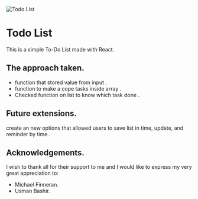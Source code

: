 ![Todo List](https://user-images.githubusercontent.com/45947089/53121728-e4511980-3565-11e9-8077-c20447bfebc6.png)





# Todo List
This is a simple To-Do List made with React.


## The approach taken.

*  function that stored value from input .
* function to make a cope tasks inside array .  
* Checked function on list to know which task done .




## Future extensions.
create an new options that allowed users to save list in time, update, and reminder by time .


## Acknowledgements.
 I wish to thank all for their support to me and I would like to express my very great appreciation to:
 * Michael Finneran.
 * Usman Bashir.

